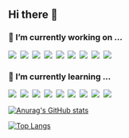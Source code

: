 ## Hi there 👋

### 🔭 I’m currently working on ...
<img src="https://img.shields.io/badge/Java-007396?style=flat-square&logo=Java&logoColor=white"/>&nbsp; <img src="https://img.shields.io/badge/Spring-6DB33F?style=flat-square&logo=Spring&logoColor=white"/>&nbsp; <img src="https://img.shields.io/badge/JavaScript-F7DF1E?style=flat-square&logo=JavaScript&logoColor=white"/>&nbsp; <img src="https://img.shields.io/badge/EclipseIDE-2C2255?style=flat-square&logo=eclipseide&logoColor=white"/>&nbsp; <img src="https://img.shields.io/badge/Microsoft SQL Server-CC2927?style=flat-square&logo=microsoftsqlserver&logoColor=white"/>&nbsp; <img src="https://img.shields.io/badge/oracle-F80000?style=flat-square&logo=oracle&logoColor=white"/>&nbsp; <img src="https://img.shields.io/badge/PostgreSQL-336791?style=flat-square&logo=PostgreSQL&logoColor=white"/>&nbsp; <img src="https://img.shields.io/badge/Apache Tomcat-F8DC75?style=flat-square&logo=ApacheTomcat&logoColor=white"/>&nbsp; <img src="https://img.shields.io/badge/MongoDB-47A248?style=flat-square&logo=MongoDB&logoColor=white"/>&nbsp;


### 🌱 I’m currently learning ...
<img src="https://img.shields.io/badge/Python-3766AB?style=flat-square&logo=Python&logoColor=white"/>&nbsp; <img src="https://img.shields.io/badge/TensorFlow-FF6F00?style=flat-square&logo=TensorFlow&logoColor=white"/>&nbsp; <img src="https://img.shields.io/badge/Node.js-339933?style=flat-square&logo=Node.js&logoColor=white"/>&nbsp; <img src="https://img.shields.io/badge/TypeScript-3178C6?style=flat-square&logo=TypeScript&logoColor=white"/>&nbsp; <img src="https://img.shields.io/badge/Amazon AWS-232F3E?style=flat-square&logo=AmazonAWS&logoColor=white"/>&nbsp; <img src="https://img.shields.io/badge/Next.js-000000?style=flat-square&logo=Next.js&logoColor=white"/>&nbsp; <img src="https://img.shields.io/badge/Visual Studio Code-007ACC?style=flat-square&logo=VisualStudioCode&logoColor=white"/>&nbsp; <img src="https://img.shields.io/badge/React-61DAFB?style=flat-square&logo=React&logoColor=white"/>&nbsp; <img src="https://img.shields.io/badge/Vue.js-4FC08D?style=flat-square&logo=Vue.js&logoColor=white"/>&nbsp;



[![Anurag's GitHub stats](https://github-readme-stats.vercel.app/api?username=B612Asteroid)](https://github.com/B612Asteroid/github-readme-stats)

[![Top Langs](https://github-readme-stats.vercel.app/api/top-langs/?username=B612Asteroid&layout=compact)](https://github.com/B612Asteroid/github-readme-stats)

<!--
**B612Asteroid/B612Asteroid** is a ✨ _special_ ✨ repository because its `README.md` (this file) appears on your GitHub profile.



Here are some ideas to get you started:


- 🌱 I’m currently learning ...
- 👯 I’m looking to collaborate on ...
- 🤔 I’m looking for help with ...
- 💬 Ask me about ...
- 📫 How to reach me: ...
- 😄 Pronouns: ...
- ⚡ Fun fact: ...
-->
